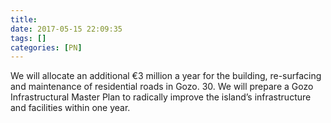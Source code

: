 ```yaml
---
title:
date: 2017-05-15 22:09:35
tags: []
categories: [PN]
---
```


We will allocate an additional €3 million a year for the building, re-surfacing and maintenance of residential roads in Gozo. 30. We will prepare a Gozo Infrastructural Master Plan to radically improve the island’s infrastructure and facilities within one year.